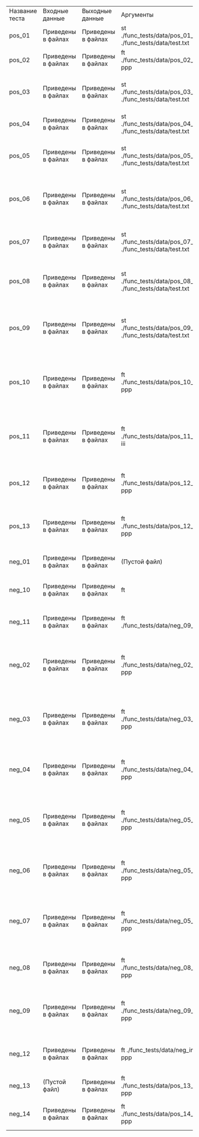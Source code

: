| | | | | | |
|-|-|-|-|-|-|
|Название теста|Входные данные|Выходные данные|Аргументы|Описание|Класс эквивалентности|
|pos_01|Приведены в файлах|Приведены в файлах|st ./func_tests/data/pos_01_in.txt ./func_tests/data/test.txt|Проверка сортировки, обычный случай|Обычные случаи|
|pos_02|Приведены в файлах|Приведены в файлах|ft ./func_tests/data/pos_02_in.txt ppp|Проверка поиска, обычный случай| |
|pos_03|Приведены в файлах|Приведены в файлах|st ./func_tests/data/pos_03_in.txt ./func_tests/data/test.txt|Проверка сортировки, когда элемент 1|Проверка работы программы на разных количествах элементов|
|pos_04|Приведены в файлах|Приведены в файлах|st ./func_tests/data/pos_04_in.txt ./func_tests/data/test.txt|Проверка сортировки, когда элемента 2| |
|pos_05|Приведены в файлах|Приведены в файлах|st ./func_tests/data/pos_05_in.txt ./func_tests/data/test.txt|Проверка работы программы, когда массив уже отсортирован|Проверка работы программы уже на отсортированном массиве|
|pos_06|Приведены в файлах|Приведены в файлах|st ./func_tests/data/pos_06_in.txt ./func_tests/data/test.txt|Проверка работы программы, когда массив расположен в порядке возрастания| |
|pos_07|Приведены в файлах|Приведены в файлах|st ./func_tests/data/pos_07_in.txt ./func_tests/data/test.txt|Проверка работы программы, когда в массиве два элемента с одной ценой|Проверка сортировки с одной ценой|
|pos_08|Приведены в файлах|Приведены в файлах|st ./func_tests/data/pos_08_in.txt ./func_tests/data/test.txt|Проверка работы программы, когда в массиве три элемента с одной ценой| |
|pos_09|Приведены в файлах|Приведены в файлах|st ./func_tests/data/pos_09_in.txt ./func_tests/data/test.txt|Проверка работы программы, когда в массиве есть несколько элементов с повторяющимися ценами| |
|pos_10|Приведены в файлах|Приведены в файлах|ft ./func_tests/data/pos_10_in.txt ppp|Проверка работы программы, когда все элементы полностью состоят из искомой строки|Когда элемент цеиком состояит из искомой подстроки|
|pos_11|Приведены в файлах|Приведены в файлах|ft ./func_tests/data/pos_11_in.txt iii|Проверка работы программы, когда все элементы частично состоят из искомой строки| |
|pos_12|Приведены в файлах|Приведены в файлах|ft ./func_tests/data/pos_12_in.txt ppp|Проверка работы программы на граничных значениях длины наименования|Максимальные длины строк|
|pos_13|Приведены в файлах|Приведены в файлах|ft ./func_tests/data/pos_12_in.txt ppp|Проверка работы программы на граничных значениях длины названия изготовителя| |
|neg_01|Приведены в файлах|Приведены в файлах|(Пустой файл)|Проверка работы программы когда нет аргументов|Недостаточное количество аргументов|
|neg_10|Приведены в файлах|Приведены в файлах|ft |Проверка рботы программы, когда есть всего 1 аргумент| |
|neg_11|Приведены в файлах|Приведены в файлах|ft ./func_tests/data/neg_09_in.txt|Проверка работы программы, когда есть всего 2 аргумента| |
|neg_02|Приведены в файлах|Приведены в файлах|ft ./func_tests/data/neg_02_in.txt ppp|Проверка работы программы, когда введена строка наимменования больше, чем разрешеного|Строка больше разрешенного|
|neg_03|Приведены в файлах|Приведены в файлах|ft ./func_tests/data/neg_03_in.txt ppp|Проверка работы программы, когда введена строка изготовителя больше, чем разрешено| |
|neg_04|Приведены в файлах|Приведены в файлах|ft ./func_tests/data/neg_04_in.txt ppp|Проверка работы программы, когда в цену введено вещественное число|Обработка вещественных чисел|
|neg_05|Приведены в файлах|Приведены в файлах|ft ./func_tests/data/neg_05_in.txt ppp|Проверка работы программы, когда в количество введено вещественное число| |
|neg_06|Приведены в файлах|Приведены в файлах|ft ./func_tests/data/neg_05_in.txt ppp|Проверка работы программы, когда в цену введено отрицательное число|Проверка работы с отрицательными числами|
|neg_07|Приведены в файлах|Приведены в файлах|ft ./func_tests/data/neg_05_in.txt ppp|Проверка работы программы, когда в количество введено отрицательное число| |
|neg_08|Приведены в файлах|Приведены в файлах|ft ./func_tests/data/neg_08_in.txt ppp|Проверкка работы программы, когда в цену введена буква|Проверка рабботы программы, когда введена буква|
|neg_09|Приведены в файлах|Приведены в файлах|ft ./func_tests/data/neg_09_in.txt ppp|Проверкка работы программы, когда в количество введена буква| |
|neg_12|Приведены в файлах|Приведены в файлах|ft ./func_tests/data/neg_in.txt ppp|Проверка работы программы, когда передан несуществующий файл|Несуществующий файл|
|neg_13|(Пустой файл)|Приведены в файлах|ft ./func_tests/data/pos_13_in.txt ppp|Проверка работы программы, когда файл пуст|Пустой файл|
|neg_14|Приведены в файлах|Приведены в файлах|ft ./func_tests/data/pos_14_in.txt ppp|Проверка работы программы при неверной длинне подстроки|Неверная длина подстроки|

